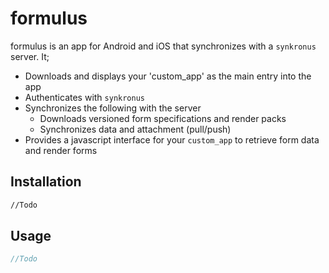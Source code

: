 # formulus

formulus is an app for Android and iOS that synchronizes with a `synkronus` server. 
It;
- Downloads and displays your 'custom_app' as the main entry into the app
- Authenticates with `synkronus`
- Synchronizes the following with the server
    - Downloads versioned form specifications and render packs
    - Synchronizes data and attachment (pull/push)
- Provides a javascript interface for your `custom_app` to retrieve form data and render forms

## Installation

```bash
//Todo
```

## Usage

```javascript
//Todo
```
